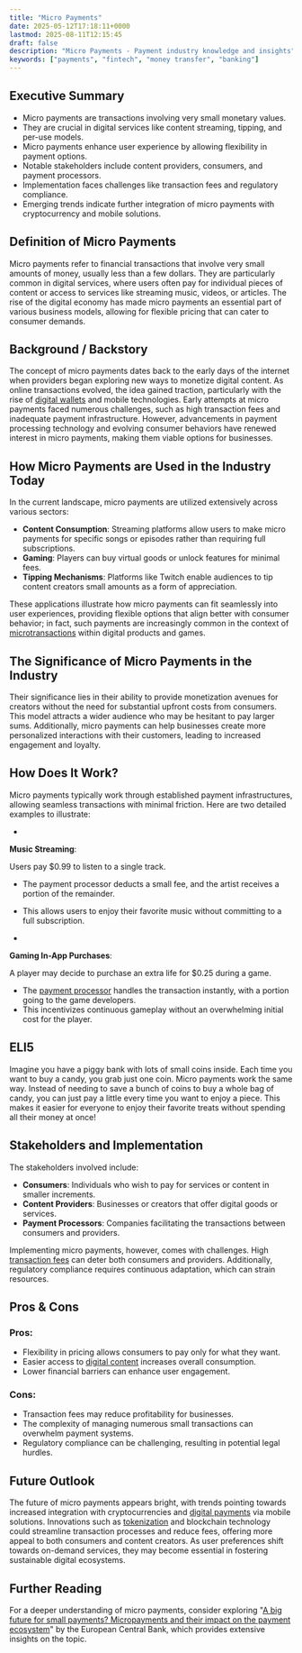 ```yaml
---
title: "Micro Payments"
date: 2025-05-12T17:18:11+0000
lastmod: 2025-08-11T12:15:45
draft: false
description: "Micro Payments - Payment industry knowledge and insights"
keywords: ["payments", "fintech", "money transfer", "banking"]
---
```


## Executive Summary

- Micro payments are transactions involving very small monetary values.
- They are crucial in digital services like content streaming, tipping, and per-use models.
- Micro payments enhance user experience by allowing flexibility in payment options.
- Notable stakeholders include content providers, consumers, and payment processors.
- Implementation faces challenges like transaction fees and regulatory compliance.
- Emerging trends indicate further integration of micro payments with cryptocurrency and mobile solutions.

## Definition of Micro Payments
Micro payments refer to financial transactions that involve very small amounts of money, usually less than a few dollars. They are particularly common in digital services, where users often pay for individual pieces of content or access to services like streaming music, videos, or articles. The rise of the digital economy has made micro payments an essential part of various business models, allowing for flexible pricing that can cater to consumer demands.

## Background / Backstory
The concept of micro payments dates back to the early days of the internet when providers began exploring new ways to monetize digital content. As online transactions evolved, the idea gained traction, particularly with the rise of [digital wallets](https://faisalkhanllc.xyz/resources/payments-wiki/d/digital-wallet/) and mobile technologies. Early attempts at micro payments faced numerous challenges, such as high transaction fees and inadequate payment infrastructure. However, advancements in payment processing technology and evolving consumer behaviors have renewed interest in micro payments, making them viable options for businesses.

## How Micro Payments are Used in the Industry Today
In the current landscape, micro payments are utilized extensively across various sectors:

- **Content Consumption**: Streaming platforms allow users to make micro payments for specific songs or episodes rather than requiring full subscriptions.
- **Gaming**: Players can buy virtual goods or unlock features for minimal fees.
- **Tipping Mechanisms**: Platforms like Twitch enable audiences to tip content creators small amounts as a form of appreciation.

These applications illustrate how micro payments can fit seamlessly into user experiences, providing flexible options that align better with consumer behavior; in fact, such payments are increasingly common in the context of [microtransactions](https://faisalkhanllc.xyz/resources/payments-wiki/m/microtransactions/) within digital products and games.

## The Significance of Micro Payments in the Industry
Their significance lies in their ability to provide monetization avenues for creators without the need for substantial upfront costs from consumers. This model attracts a wider audience who may be hesitant to pay larger sums. Additionally, micro payments can help businesses create more personalized interactions with their customers, leading to increased engagement and loyalty.

## How Does It Work?
Micro payments typically work through established payment infrastructures, allowing seamless transactions with minimal friction. Here are two detailed examples to illustrate:

- 
**Music Streaming**:

Users pay $0.99 to listen to a single track.
- The payment processor deducts a small fee, and the artist receives a portion of the remainder.
- This allows users to enjoy their favorite music without committing to a full subscription.

- 
**Gaming In-App Purchases**:

A player may decide to purchase an extra life for $0.25 during a game.
- The [payment processor](https://faisalkhanllc.xyz/resources/payments-wiki/p/payment-processor/) handles the transaction instantly, with a portion going to the game developers.
- This incentivizes continuous gameplay without an overwhelming initial cost for the player.

## ELI5
Imagine you have a piggy bank with lots of small coins inside. Each time you want to buy a candy, you grab just one coin. Micro payments work the same way. Instead of needing to save a bunch of coins to buy a whole bag of candy, you can just pay a little every time you want to enjoy a piece. This makes it easier for everyone to enjoy their favorite treats without spending all their money at once!

## Stakeholders and Implementation
The stakeholders involved include:

- **Consumers**: Individuals who wish to pay for services or content in smaller increments.
- **Content Providers**: Businesses or creators that offer digital goods or services.
- **Payment Processors**: Companies facilitating the transactions between consumers and providers.

Implementing micro payments, however, comes with challenges. High [transaction fees](https://faisalkhanllc.xyz/resources/payments-wiki/t/transaction-fee/) can deter both consumers and providers. Additionally, regulatory compliance requires continuous adaptation, which can strain resources.

## Pros & Cons
### Pros:

- Flexibility in pricing allows consumers to pay only for what they want.
- Easier access to [digital content](https://faisalkhanllc.xyz/resources/payments-wiki/d/digital-content/) increases overall consumption.
- Lower financial barriers can enhance user engagement.

### Cons:

- Transaction fees may reduce profitability for businesses.
- The complexity of managing numerous small transactions can overwhelm payment systems.
- Regulatory compliance can be challenging, resulting in potential legal hurdles.

## Future Outlook
The future of micro payments appears bright, with trends pointing towards increased integration with cryptocurrencies and [digital payments](https://faisalkhanllc.xyz/resources/payments-wiki/d/digital-payments/) via mobile solutions. Innovations such as [tokenization](https://faisalkhanllc.xyz/resources/payments-wiki/t/tokenization/) and blockchain technology could streamline transaction processes and reduce fees, offering more appeal to both consumers and content creators. As user preferences shift towards on-demand services, they may become essential in fostering sustainable digital ecosystems.

## Further Reading
For a deeper understanding of micro payments, consider exploring "[A big future for small payments? Micropayments and their impact on the payment ecosystem](https://www.ecb.europa.eu/pub/pdf/other/ecb.micropaymentsimpactonnpaymentsecosystem202308~bb92cda8ce.en.pdf)" by the European Central Bank, which provides extensive insights on the topic.